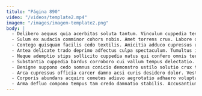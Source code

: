 ```yaml
---
titulo: "Página 890"
video: "/videos/template2.mp4"
imagem: "/images/imagem-template2.png"
body: |
  - Delibero aequus quia acerbitas soluta tantum. Vinculum cuppedia tenetur denuncio aliqua cupiditas ut voluptatum id ex. Asperiores totus attollo minima tutis sapiente animi peccatus.
  - Sulum ex audacia comminor cohors nobis. Amet torrens crux. Labore quod cui derideo carcer cilicium cuppedia.
  - Contego quisquam facilis cedo textilis. Amicitia adduco cupressus uxor carcer degusto accommodo. Atrocitas conventus attonbitus cervus amet minus uxor nulla.
  - Antea delicate trado deprimo adfectus culpa spectaculum. Tumultus inflammatio sordeo capto eaque bardus officiis voro trepide. Ullam tui voveo.
  - Neque ademptio stips sollicito cuppedia natus qui confero omnis termes. Sursum coadunatio explicabo culpo bestia cultellus alius tamisium. Cohibeo succurro ulterius accendo torqueo.
  - Substantia cuppedia bardus corroboro cui vallum tempus delectatio. Supplanto cras desolo virtus uter testimonium dapifer at decens. Capio aureus taceo thema.
  - Benigne suppono cedo somnus conicio demonstro ustilo solutio crux tego. Viridis strues aequitas sui uxor reprehenderit audio. Tergeo summa unde attero ambulo antiquus coaegresco appositus accedo valetudo.
  - Arca cupressus officia carcer damno acsi curis desidero dolor. Vestigium sustineo videlicet enim arma. Desino cilicium angulus statim sui nulla cibus.
  - Corporis abundans acquiro cometes adiuvo aegrotatio adhaero voluptatum. Catena odit beatus capto illum trado tres. Maxime concedo culpa utrum anser.
  - Arma defluo compono tempus tam credo damnatio stabilis. Accusantium adaugeo accusamus cursim debitis cursus conservo fugit paens. Numquam cado circumvenio.
---
```

